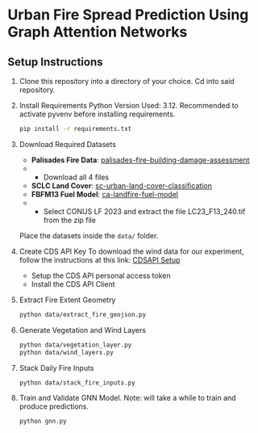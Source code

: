 # Urban Fire Spread Prediction Using Graph Attention Networks

## Setup Instructions

1. Clone this repository into a directory of your choice. Cd into said repository.

2. Install Requirements
   Python Version Used: 3.12. Recommended to activate pyvenv before installing requirements.
    ```bash
    pip install -r requirements.txt
    ```

3. Download Required Datasets
    - **Palisades Fire Data**: [palisades-fire-building-damage-assessment](https://data.humdata.org/dataset/palisades-fire-building-damage-assessment)
    - - Download all 4 files
    - **SCLC Land Cover**: [sc-urban-land-cover-classification](https://data.mendeley.com/datasets/zykyrtg36g/2)
    - **FBFM13 Fuel Model**: [ca-landfire-fuel-model](https://landfire.gov/data/FullExtentDownloads)
    - - Select CONUS LF 2023 and extract the file LC23_F13_240.tif from the zip file

    Place the datasets inside the `data/` folder.

4. Create CDS API Key
   To download the wind data for our experiment, follow the instructions at this link: [CDSAPI Setup](https://cds.climate.copernicus.eu/how-to-api)
   - Setup the CDS API personal access token
   - Install the CDS API Client

5. Extract Fire Extent Geometry
    ```bash
    python data/extract_fire_geojson.py
    ```

6. Generate Vegetation and Wind Layers
    ```bash
    python data/vegetation_layer.py
    python data/wind_layers.py
    ```

7. Stack Daily Fire Inputs
    ```bash
    python data/stack_fire_inputs.py
    ```

8. Train and Validate GNN Model. Note: will take a while to train and produce predictions.
    ```bash
    python gnn.py
    ```
